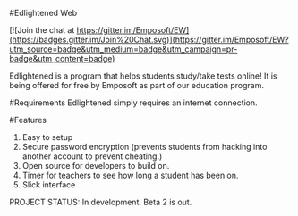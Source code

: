 #Edlightened Web

[![Join the chat at https://gitter.im/Emposoft/EW](https://badges.gitter.im/Join%20Chat.svg)](https://gitter.im/Emposoft/EW?utm_source=badge&utm_medium=badge&utm_campaign=pr-badge&utm_content=badge)

Edlightened is a program that helps students study/take tests online! It is being offered for free by Emposoft as part of our education program. 

#Requirements
Edlightened simply requires an internet connection.

#Features
1. Easy to setup
2. Secure password encryption (prevents students from hacking into another account to prevent cheating.)
3. Open source for developers to build on.
4. Timer for teachers to see how long a student has been on. 
5. Slick interface


PROJECT STATUS: In development. Beta 2 is out. 
